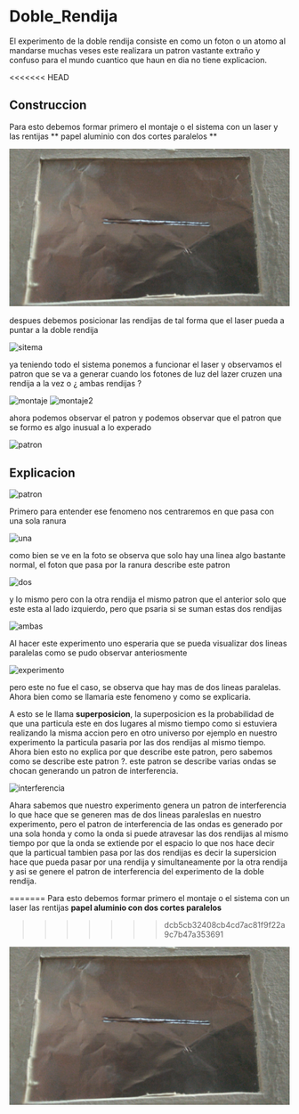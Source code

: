 # Doble_Rendija

El experimento de la doble rendija consiste en como un foton o un atomo
al mandarse muchas veses este realizara un patron vastante extraño y confuso 
para el mundo cuantico que haun en dia no tiene explicacion.

<<<<<<< HEAD
## Construccion

Para esto debemos formar primero el montaje o el sistema con un laser y las rentijas ** papel aluminio con dos cortes paralelos **

![rendijas](https://github.com/Daniel19902/Doble_Rendija/blob/master/img/rendijas.jpeg)

despues debemos posicionar las rendijas de tal forma que el laser pueda a puntar a la doble rendija

![sitema]()

ya teniendo todo el sistema ponemos a funcionar el laser y observamos el patron que se va a generar cuando los fotones de luz del lazer cruzen una rendija a la vez o ¿ ambas rendijas ?

![montaje]()
![montaje2]()

ahora podemos observar el patron y podemos observar que el patron que se formo es algo inusual a lo experado

![patron]()


## Explicacion

![patron]()


Primero para entender ese fenomeno nos centraremos en que pasa con una sola ranura

![una]()

como bien se ve en la foto se observa que solo hay una linea algo bastante normal, el foton que pasa por la ranura describe este patron

![dos]()

y lo mismo pero con la otra rendija el mismo patron que el anterior solo que este esta al lado izquierdo, pero que psaria si se suman estas dos rendijas 

![ambas]()

Al hacer este experimento uno esperaria que se pueda visualizar dos lineas paralelas como se pudo observar anteriosmente 

![experimento]()

pero este no fue el caso, se observa que hay mas de dos lineas paralelas. Ahora bien como se llamaria este fenomeno y como se explicaria.

A esto se le llama **superposicion**, la superposicion es la probabilidad de que una particula este en dos lugares al mismo tiempo como si estuviera realizando la misma accion
pero en otro universo por ejemplo en nuestro experimento la particula pasaria por las dos rendijas al mismo tiempo.
Ahora bien esto no explica por que describe este patron, pero sabemos como se describe este patron ?. este patron se describe varias ondas se chocan generando un patron
de interferencia.

![interferencia]()


Ahara sabemos que nuestro experimento genera un patron de interferencia lo que hace que se generen mas de dos lineas paraleslas en nuestro experimento, pero el patron de interferencia
de las ondas es generado por una sola honda y como la onda si puede atravesar las dos rendijas al mismo tiempo por que la onda se extiende por el espacio lo que nos hace decir que
la particual tambien pasa por las dos rendijas es decir la supersicion hace que pueda pasar por una rendija y simultaneamente por la otra rendija y asi se genere el patron de interferencia del experimento
de la doble rendija.

 








=======
Para esto debemos formar primero el montaje o el sistema con un laser las rentijas **papel aluminio con dos cortes paralelos**
>>>>>>> dcb5cb32408cb4cd7ac81f9f22a9c7b47a353691

![](https://github.com/Daniel19902/Doble_Rendija/blob/master/img/rendijas.jpeg)
